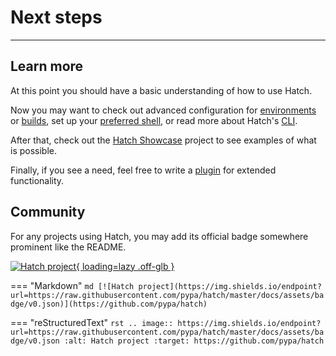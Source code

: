 # Next steps

-----

## Learn more

At this point you should have a basic understanding of how to use Hatch.

Now you may want to check out advanced configuration for [environments](config/environment/overview.md) or [builds](config/build.md), set up your [preferred shell](config/hatch.md#shell), or read more about Hatch's [CLI](cli/about.md).

After that, check out the [Hatch Showcase](https://github.com/ofek/hatch-showcase) project to see examples of what is possible.

Finally, if you see a need, feel free to write a [plugin](plugins/about.md) for extended functionality.

## Community

For any projects using Hatch, you may add its official badge somewhere prominent like the README.

[![Hatch project](https://img.shields.io/endpoint?url=https://raw.githubusercontent.com/pypa/hatch/master/docs/assets/badge/v0.json){ loading=lazy .off-glb }](https://github.com/pypa/hatch)

=== "Markdown"
    ```md
    [![Hatch project](https://img.shields.io/endpoint?url=https://raw.githubusercontent.com/pypa/hatch/master/docs/assets/badge/v0.json)](https://github.com/pypa/hatch)
    ```

=== "reStructuredText"
    ```rst
    .. image:: https://img.shields.io/endpoint?url=https://raw.githubusercontent.com/pypa/hatch/master/docs/assets/badge/v0.json
       :alt: Hatch project
       :target: https://github.com/pypa/hatch
    ```
